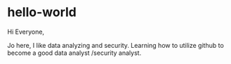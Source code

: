 # hello-world
Hi Everyone,

Jo here, I like data analyzing and security. Learning how to utilize github to become a good data analyst /security analyst.
